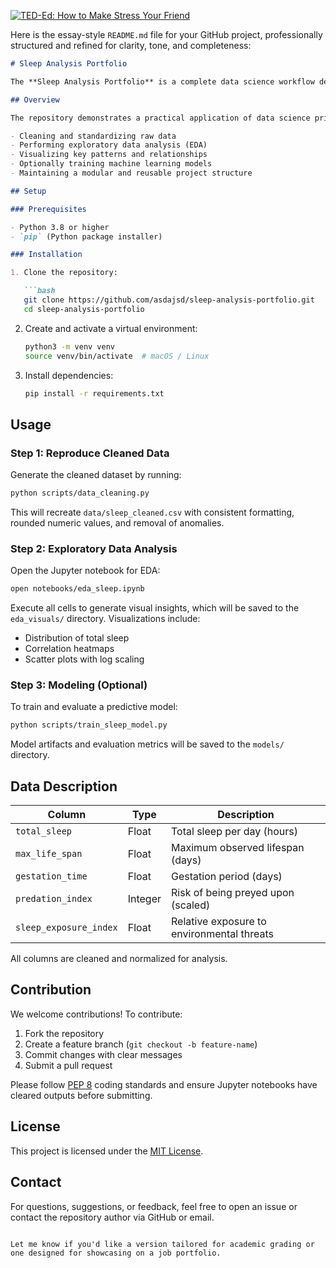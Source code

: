 [![TED-Ed: How to Make Stress Your Friend](https://img.youtube.com/vi/dqONk48l5vY/0.jpg)](https://www.youtube.com/watch?v=dqONk48l5vY&ab_channel=TED-Ed)




Here is the essay-style `README.md` file for your GitHub project, professionally structured and refined for clarity, tone, and completeness:

```markdown
# Sleep Analysis Portfolio

The **Sleep Analysis Portfolio** is a complete data science workflow designed to explore and model patterns in human sleep behavior using structured physiological data. This project emphasizes reproducibility, modularity, and professional best practices in data preprocessing, exploratory analysis, and optional predictive modeling.

## Overview

The repository demonstrates a practical application of data science principles, including:

- Cleaning and standardizing raw data
- Performing exploratory data analysis (EDA)
- Visualizing key patterns and relationships
- Optionally training machine learning models
- Maintaining a modular and reusable project structure

## Setup

### Prerequisites

- Python 3.8 or higher
- `pip` (Python package installer)

### Installation

1. Clone the repository:

   ```bash
   git clone https://github.com/asdajsd/sleep-analysis-portfolio.git
   cd sleep-analysis-portfolio
   ```

2. Create and activate a virtual environment:

   ```bash
   python3 -m venv venv
   source venv/bin/activate  # macOS / Linux
   ```

3. Install dependencies:

   ```bash
   pip install -r requirements.txt
   ```

## Usage

### Step 1: Reproduce Cleaned Data

Generate the cleaned dataset by running:

```bash
python scripts/data_cleaning.py
```

This will recreate `data/sleep_cleaned.csv` with consistent formatting, rounded numeric values, and removal of anomalies.

### Step 2: Exploratory Data Analysis

Open the Jupyter notebook for EDA:

```bash
open notebooks/eda_sleep.ipynb
```

Execute all cells to generate visual insights, which will be saved to the `eda_visuals/` directory. Visualizations include:

- Distribution of total sleep
- Correlation heatmaps
- Scatter plots with log scaling

### Step 3: Modeling (Optional)

To train and evaluate a predictive model:

```bash
python scripts/train_sleep_model.py
```

Model artifacts and evaluation metrics will be saved to the `models/` directory.

## Data Description

| Column              | Type    | Description                                  |
|---------------------|---------|----------------------------------------------|
| `total_sleep`       | Float   | Total sleep per day (hours)                  |
| `max_life_span`     | Float   | Maximum observed lifespan (days)             |
| `gestation_time`    | Float   | Gestation period (days)                      |
| `predation_index`   | Integer | Risk of being preyed upon (scaled)           |
| `sleep_exposure_index` | Float | Relative exposure to environmental threats   |

All columns are cleaned and normalized for analysis.

## Contribution

We welcome contributions! To contribute:

1. Fork the repository
2. Create a feature branch (`git checkout -b feature-name`)
3. Commit changes with clear messages
4. Submit a pull request

Please follow [PEP 8](https://peps.python.org/pep-0008/) coding standards and ensure Jupyter notebooks have cleared outputs before submitting.

## License

This project is licensed under the [MIT License](LICENSE).

## Contact

For questions, suggestions, or feedback, feel free to open an issue or contact the repository author via GitHub or email.
```

Let me know if you'd like a version tailored for academic grading or one designed for showcasing on a job portfolio.

